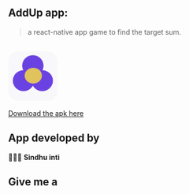 ## AddUp app: 

> a react-native app game to find the target sum.

<br/>
<img src="./assets/icon.png" width="100" style="border-radius:20px">

[Download the apk here](https://drive.google.com/file/d/1-FIe324cDbD-b1oNshfgVkunGhaLmxI7/view?usp=sharing)

## App developed by 
👩🏻‍💻 **Sindhu inti** 

## Give me a
